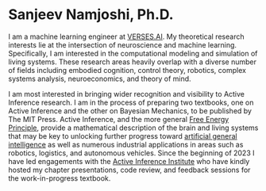 <h1>Sanjeev Namjoshi, Ph.D.</h1>

I am a machine learning engineer at [VERSES.AI](https://www.verses.ai/). My theoretical research interests lie at the intersection of neuroscience and machine learning. Specifically, I am interested in the computational modeling and simulation of living systems. These research areas heavily overlap with a diverse number of fields including embodied cognition, control theory, robotics, complex systems analysis, neuroeconomics, and theory of mind.

I am most interested in bringing wider recognition and visibility to Active Inference research. I am in the process of preparing two textbooks, one on Active Inference and the other on Bayesian Mechanics, to be published by The MIT Press. Active Inference, and the more general [Free Energy Principle](https://en.wikipedia.org/wiki/Free_energy_principle), provide a mathematical description of the brain and living systems that may be key to unlocking further progress toward [artificial general intelligence](https://en.wikipedia.org/wiki/Artificial_general_intelligence) as well as numerous industrial applications in areas such as robotics, logistics, and autonomous vehicles. Since the beginning of 2023 I have led engagements with the [Active Inference Institute](https://www.activeinference.org/) who have kindly hosted my chapter presentations, code review, and feedback sessions for the work-in-progress textbook.